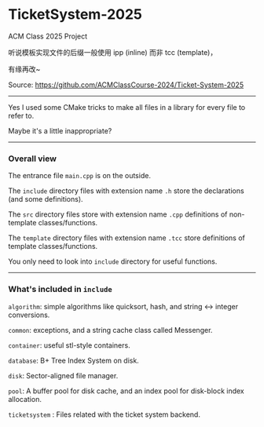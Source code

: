 # TicketSystem-2025
ACM Class 2025 Project

听说模板实现文件的后缀一般使用 ipp (inline) 而非 tcc (template)，

有缘再改~

Source: https://github.com/ACMClassCourse-2024/Ticket-System-2025

---

Yes I used some CMake tricks to make all files in a library for every file to refer to.

Maybe it's a little inappropriate?

---

### Overall view

The entrance file `main.cpp` is on the outside.

The `include` directory files with extension name `.h` store the declarations (and some definitions). 

The `src` directory files store with extension name `.cpp` definitions of non-template classes/functions.

The `template` directory files with extension name `.tcc` store definitions of template classes/functions.

You only need to look into `include` directory for useful functions.

---

### What's included in `include`

`algorithm`: simple algorithms like quicksort, hash, and string <-> integer conversions.

`common`: exceptions, and a string cache class called Messenger.

`container`: useful stl-style containers.

`database`: B+ Tree Index System on disk.

`disk`: Sector-aligned file manager.

`pool`: A buffer pool for disk cache, and an index pool for disk-block index allocation.

`ticketsystem` : Files related with the ticket system backend.